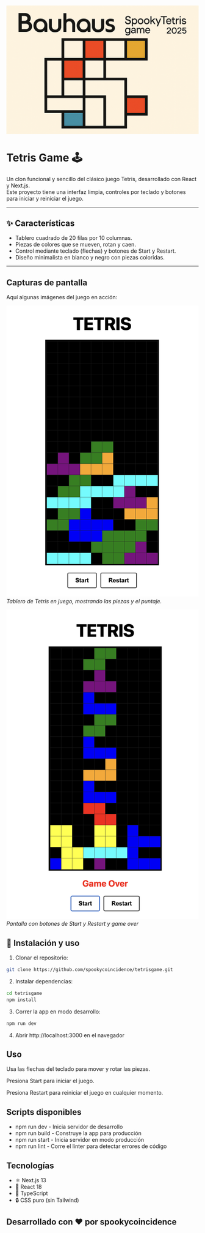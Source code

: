 
![Tetris](tetris.png)

# Tetris Game 🕹️

Un clon funcional y sencillo del clásico juego Tetris, desarrollado con React y Next.js.  
Este proyecto tiene una interfaz limpia, controles por teclado y botones para iniciar y reiniciar el juego.

---

## ✨ Características
* Tablero cuadrado de 20 filas por 10 columnas.
* Piezas de colores que se mueven, rotan y caen.
* Control mediante teclado (flechas) y botones de Start y Restart.
* Diseño minimalista en blanco y negro con piezas coloridas.

---

## Capturas de pantalla

Aquí algunas imágenes del juego en acción:

![Tablero de juego](juego.png)  
*Tablero de Tetris en juego, mostrando las piezas y el puntaje.*

![Game over](gameover.png)  
*Pantalla con botones de Start y Restart y game over*

## 🚀 Instalación y uso
1. Clonar el repositorio:
```bash
git clone https://github.com/spookycoincidence/tetrisgame.git
```
2. Instalar dependencias:
```bash
cd tetrisgame
npm install
```
3. Correr la app en modo desarrollo:
```bash
npm run dev
```
4. Abrir http://localhost:3000 en el navegador

## Uso
Usa las flechas del teclado para mover y rotar las piezas.

Presiona Start para iniciar el juego.

Presiona Restart para reiniciar el juego en cualquier momento.

## Scripts disponibles
* npm run dev - Inicia servidor de desarrollo
* npm run build - Construye la app para producción
* npm run start - Inicia servidor en modo producción
* npm run lint - Corre el linter para detectar errores de código

## Tecnologías
* ⚛️ Next.js 13
* 🧠 React 18
* 💜 TypeScript
* 🔒 CSS puro (sin Tailwind)

## Desarrollado con ❤️ por spookycoincidence